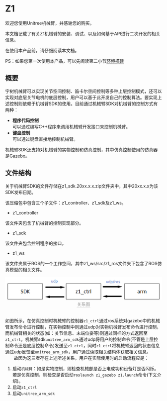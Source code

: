 # Z1

欢迎您使用Unitree机械臂，并感谢您的购买。

本文档记载了有关Z1机械臂的安装、调试、以及如何基于API进行二次开发的相关信息。

在使用本产品前，请仔细阅读本文档。

PS：如果您第一次使用本产品，可以先阅读第二小节[环境搭建](armtest.unitree.com/build/)

## 概要

宇树机械臂可以实现关节空间控制、笛卡尔空间控制等多种上层控制模式，还可以实现对底层关节电机的底层控制，用户可以基于此开发自己的控制算法。要实现上述控制则依赖于机械臂SDK的使用。目前通过机械臂SDK对机械臂的控制方式有两种：
+ **程序代码控制** \
可以通过编写C++程序来调用机械臂开发接口来控制机械臂。
+ **键盘控制** \
可以通过键盘直接地控制机械臂。

机械臂SDK还支持对机械臂的实物控制和仿真控制，其中仿真控制使用的仿真器是Gazebo。

## 文件结构

关于机械臂SDK的文件存储在z1_sdk.20xx.x.x.zip文件夹中，其中20xx.x.x为该SDK发布日期。

该压缩包中包含三个子文件：z1_controller、z1_sdk及z1_ws。

+ z1_controller

该文件夹包含了机械臂的控制实现部分。

+ z1_sdk

该文件夹包含控制程序的接口。

+ z1_ws

该文件夹属于ROS的一个工作空间，其中z1_ws/src/z1_ros文件夹下包含了ROS仿真模型的相关文件。

<center>
<img src="img/relation.png" style="zoom:100%" alt=" 图片不见了。。。 "/>
<br>
<div style="color:orange; border-bottom: 0.1px solid #d9d9d9;
display: inline-block;
color: #999;
padding: 1px;">关系图</div>
</center>
<br>

如图所示，在仿真控制时机械臂的控制器`z1_ctrl`通过ros系统对gazebo中的机械臂发布命令进行控制，在实物控制中则通过udp对实物机械臂发布命令进行控制，而机械臂相关的状态(如：关节信息、末端位姿等)则通过同样的方式返回至`z1_ctrl`。机械臂sdk`unitree_arm_sdk`通过udp将用户的控制命令(不管是上层控制命令还是底层控制命令)发送至`z1_ctrl`，同时`z1_ctrl`将机械臂返回的状态信息通过udp反馈至`unitree_arm_sdk`，用户通过读取相关结构体获取相关信息。\
&emsp;&emsp;故因为这三者存在上述所述关系，用户在实际使用时的启动流程应是：
1. 启动`机械臂`：如是实物控制，则检查机械部是否上电成功和设备灯是否闪烁。若是仿真控制，则检查是否启动`roslaunch z1_gazebo z1.launch`命令(下文介绍)。
2. 启动`z1_ctrl`
3. 启动`unitree_arm_sdk`        
